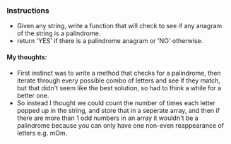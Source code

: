 ### Instructions

- Given any string, write a function that will check to see if any anagram of the string is a palindrome.
- return 'YES' if there is a palindrome anagram or 'NO' otherwise.

#### My thoughts:
- First instinct was to write a method that checks for a palindrome, then iterate through every possible combo of letters and see if they match, but that didn't seem like the best solution, so had to think a while for a better one.
- So instead I thought we could count the number of times each letter popped up in the string, and store that in a seperate array, and then if there are more than 1 odd numbers in an array it wouldn't be a palindrome because you can only have one non-even reappearance of letters e.g. mOm.
